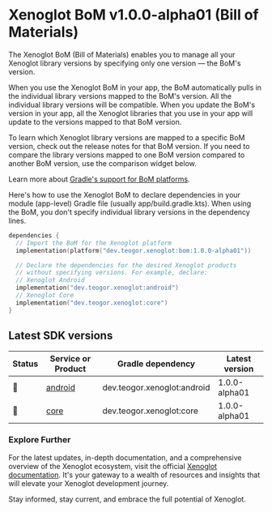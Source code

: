 # Xenoglot BoM v1.0.0-alpha01 (Bill of Materials)

The Xenoglot BoM (Bill of Materials) enables you to manage all your Xenoglot library versions by specifying only one version — the BoM's version.

When you use the Xenoglot BoM in your app, the BoM automatically pulls in the individual library versions mapped to the BoM's version. All the individual library versions will be compatible. When you update the BoM's version in your app, all the Xenoglot libraries that you use in your app will update to the versions mapped to that BoM version.

To learn which Xenoglot library versions are mapped to a specific BoM version, check out the release notes for that BoM version. If you need to compare the library versions mapped to one BoM version compared to another BoM version, use the comparison widget below.

Learn more about [Gradle's support for BoM platforms](https://docs.gradle.org/4.6-rc-1/userguide/managing_transitive_dependencies.html#sec:bom_import).

Here's how to use the Xenoglot BoM to declare dependencies in your module (app-level) Gradle file (usually app/build.gradle.kts). When using the BoM, you don't specify individual library versions in the dependency lines.

```kt
dependencies {
  // Import the BoM for the Xenoglot platform
  implementation(platform("dev.teogor.xenoglot:bom:1.0.0-alpha01"))

  // Declare the dependencies for the desired Xenoglot products
  // without specifying versions. For example, declare:
  // Xenoglot Android
  implementation("dev.teogor.xenoglot:android")
  // Xenoglot Core
  implementation("dev.teogor.xenoglot:core")
}
```

## Latest SDK versions

| Status | Service or Product | Gradle dependency | Latest version |
| ------ | ------------------ | ----------------- | -------------- |
| 🧪 | [android](/android) | dev.teogor.xenoglot:android | 1.0.0-alpha01 |
| 🧪 | [core](/core) | dev.teogor.xenoglot:core | 1.0.0-alpha01 |

### Explore Further

For the latest updates, in-depth documentation, and a comprehensive overview of the Xenoglot ecosystem, visit the official [Xenoglot documentation](/docs/). It's your gateway to a wealth of resources and insights that will elevate your Xenoglot development journey.

Stay informed, stay current, and embrace the full potential of Xenoglot.
